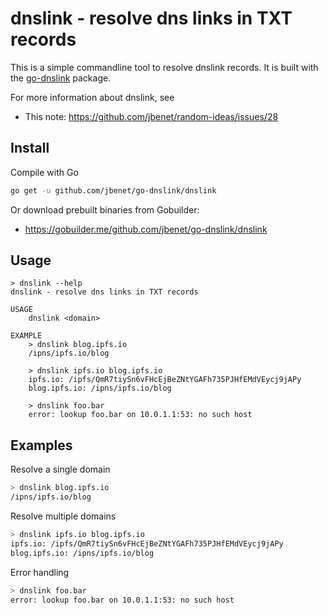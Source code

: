 # dnslink - resolve dns links in TXT records

This is a simple commandline tool to resolve dnslink records. It is built with the [go-dnslink](../) package.

For more information about dnslink, see

- This note: https://github.com/jbenet/random-ideas/issues/28

## Install

Compile with Go

```sh
go get -u github.com/jbenet/go-dnslink/dnslink
```

Or download prebuilt binaries from Gobuilder:

- <https://gobuilder.me/github.com/jbenet/go-dnslink/dnslink>

## Usage

```
> dnslink --help
dnslink - resolve dns links in TXT records

USAGE
    dnslink <domain>

EXAMPLE
    > dnslink blog.ipfs.io
    /ipns/ipfs.io/blog

    > dnslink ipfs.io blog.ipfs.io
    ipfs.io: /ipfs/QmR7tiySn6vFHcEjBeZNtYGAFh735PJHfEMdVEycj9jAPy
    blog.ipfs.io: /ipns/ipfs.io/blog

    > dnslink foo.bar
    error: lookup foo.bar on 10.0.1.1:53: no such host
```

## Examples

Resolve a single domain

```sh
> dnslink blog.ipfs.io
/ipns/ipfs.io/blog
```

Resolve multiple domains

```sh
> dnslink ipfs.io blog.ipfs.io
ipfs.io: /ipfs/QmR7tiySn6vFHcEjBeZNtYGAFh735PJHfEMdVEycj9jAPy
blog.ipfs.io: /ipns/ipfs.io/blog
```

Error handling

```sh
> dnslink foo.bar
error: lookup foo.bar on 10.0.1.1:53: no such host
```
